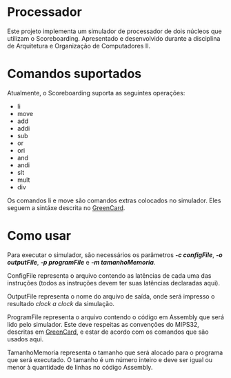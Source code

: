 # Processador</h1>
Este projeto implementa um simulador de processador de dois núcleos que utilizam o Scoreboarding. Apresentado e desenvolvido durante a disciplina de Arquitetura e Organização de Computadores II.

# Comandos suportados
Atualmente, o Scoreboarding suporta as seguintes operações:
* li
* move
* add
* addi
* sub
* or
* ori
* and
* andi
* slt
* mult
* div

Os comandos li e move são comandos extras colocados no simulador. Eles seguem a sintáxe descrita no [GreenCard](https://inst.eecs.berkeley.edu/~cs61c/resources/MIPS_Green_Sheet.pdf).

# Como usar
Para executar o simulador, são necessários os parâmetros ***-c configFile***, ***-o outputFile***, ***-p programFile*** e ***-m tamanhoMemoria***.

ConfigFile representa o arquivo contendo as latências de cada uma das instruções (todos as instruções devem ter suas latências declaradas aqui).

OutputFile representa o nome do arquivo de saída, onde será impresso o resultado *clock a clock* da simulação.

ProgramFile representa o arquivo contendo o código em Assembly que será lido pelo simulador. Este deve respeitas as convenções do MIPS32, descritas em [GreenCard](https://inst.eecs.berkeley.edu/~cs61c/resources/MIPS_Green_Sheet.pdf), e estar de acordo com os comandos que são usados aqui.

TamanhoMemoria representa o tamanho que será alocado para o programa que será executado. O tamanho é um número inteiro e deve ser igual ou menor à quantidade de linhas no código Assembly.